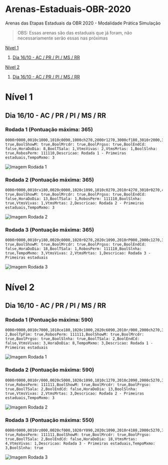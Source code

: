 # Arenas-Estaduais-OBR-2020
Arenas das Etapas Estaduais da OBR 2020 - Modalidade Prática Simulação
> OBS: Essas arenas são das estaduais que já foram, não necessariamente serão essas nas próximas

[Nível 1](#Nível-1)
1. [Dia 16/10 - AC / PR / PI / MS / RR](#dia-1610---ac--pr--pi--ms--rr)

[Nível 2](#Nível-2)
1. [Dia 16/10 - AC / PR / PI / MS / RR](#dia-1610---ac--pr--pi--ms--rr-1)



# Nível 1

## Dia 16/10 - AC / PR / PI / MS / RR

### Rodada 1 (Pontuação máxima: 365)

```
0000r0000,0010c1000,1010c0090,1000ch270,2000r1270,3000cf180,3010r2000,3020c1000,4020c0090,4010rm180,4000cj270,5000c1180,5010rP180,5020r0180,5,BoolTpFim: true,BoolShowM: true,BoolMrcdr: true,BoolPrgso: true,BoolEndCd: false,HoraDoDia: 8,BoolTSala: 1,VtmsVivas: 2,VtmsMrtas: 1,BoolSlnha: true,RobosPerm: 111110,Descricao: Rodada 1 - Primeiras estaduais,TempoMxmo: 3
```

![Imagem Rodada 1](Imagens/Nivel_1/Rodada_1.png)

### Rodada 2 (Pontuação máxima: 365)

```
0000r0000,0010rx180,0020c0000,1020c1090,1010c0270,2010r4270,3010r0270,4010cj090,4000c1270,5000cf180,5010r0180,5020r1000,4,BoolTpFim: true,BoolShowM: true,BoolMrcdr: true,BoolPrgso: true,BoolEndCd: false,HoraDoDia: 13,BoolTSala: 1,RobosPerm: 111110,BoolSlnha: true,VtmsVivas: 1,VtmsMrtas: 2,Descricao: Rodada 2 - Primeiras estaduais,TempoMxmo: 3
```

![Imagem Rodada 2](Imagens/Nivel_1/Rodada_2.png)

### Rodada 3 (Pontuação máxima: 365)

```
0000r0000,0010ry180,0020c0000,1020r0270,2020c1090,2010rP000,2000c1270,3000c4180,3010r3180,3020c0000,4020c0090,4010rw000,4000cj270,5000c0180,5010r0180,5020r2180,1,BoolTpFim: true,BoolShowM: true,BoolMrcdr: true,BoolPrgso: true,BoolEndCd: false,HoraDoDia: 18,BoolTSala: 1,RobosPerm: 111110,BoolSlnha: true,TempoMxmo: 3,VtmsVivas: 2,VtmsMrtas: 1,Descricao: Rodada 3 - Primeiras estaduais
```

![Imagem Rodada 3](Imagens/Nivel_1/Rodada_3.png)

# Nível 2

## Dia 16/10 - AC / PR / PI / MS / RR

### Rodada 1 (Pontuação máxima: 590)

```
0000r0000,0010c7000,1010ce180,1020c1000,2020c6090,2010r/000,2000ch270,3000rA270,4000c4180,4010rA180,4020c7000,5020c1180,2,VtmsMrtas: 2,BoolTpFim: true,RobosPerm: 111111,BoolShowM: true,BoolMrcdr: true,BoolPrgso: true,BoolSlnha: true,BoolTSala: 2,BoolEndCd: false,VtmsVivas: 3,HoraDoDia: 8,TempoMxmo: 3,Descricao: Rodada 1 - Primeiras estaduais
```

![Imagem Rodada 1](Imagens/Nivel_2/Rodada_1.png)

### Rodada 2 (Pontuação máxima: 590)

```
0000r0000,0010r/000,0020c5000,1020c1090,1010c1270,2010c2090,2000c5270,3000c2180,3010r4180,3020c7000,4020c5090,4010rU000,4000c1270,5000c0180,5010rw180,5020r0180,4,BoolTpFim: true,RobosPerm: 111111,BoolShowM: true,BoolMrcdr: true,BoolPrgso: true,BoolTSala: 2,BoolEndCd: false,HoraDoDia: 13,BoolSlnha: true,VtmsVivas: 2,VtmsMrtas: 3,Descricao: Rodada 2 - Primeiras estaduais,TempoMxmo: 3
```

![Imagem Rodada 2](Imagens/Nivel_2/Rodada_2.png)

### Rodada 3 (Pontuação máxima: 550)

```
0000r0000,0010rz000,0020cf000,1020rY090,2020c1090,2010r4180,2000c5270,3000rx270,4000r0270,5000c0180,5010c0090,4010r0090,3010ce270,3020cl000,4020r0090,5020c1180,5,BoolTpFim: true,RobosPerm: 111111,BoolShowM: true,BoolMrcdr: true,BoolPrgso: true,BoolTSala: 2,BoolEndCd: false,HoraDoDia: 18,VtmsMrtas: 4,VtmsVivas: 1,Descricao: Rodada 3 - Primeiras estaduais,TempoMxmo: 3,BoolSlnha: true
```

![Imagem Rodada 3](Imagens/Nivel_2/Rodada_3.png)